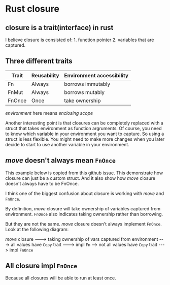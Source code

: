 # Rust closure

## closure is a trait(interface) in rust

I believe closure is consisted of: 1. function pointer 2. variables that are captured.

## Three different traits

| Trait | Reusability | Environment accessibility |
| ----- | ----------- | ------------------------- |
| Fn | Always | borrows immutably |
| FnMut | Always | borrows mutably |
| FnOnce | Once | take ownership |

_environment_ here means _enclosing scope_

Another interesting point is that closures can be completely replaced with a struct that takes environment as function argruments. Of course, you need to know which variable in your environment you want to capture. So using a struct is less flexible. You might need to make more changes when you later decide to start to use another variable in your environment.

## _move_ doesn't always mean `FnOnce`

This example below is copied from [this github issue](https://github.com/rust-lang/book/issues/781#issuecomment-311204028).
This demonstrate how closure can just be a custom struct. And it also show how _move_ closure doesn't always have to be FnOnce.

I think one of the biggest confusion about closure is working with _move_ and `FnOnce`.

By definition, _move_ closure will take ownership of variables captured from environment. `FnOnce` also indicates taking ownership rather than borrowing.

But they are not the same. _move_ closure doesn't always implement `FnOnce`. Look at the following diagram:

_move_ closure ---> taking ownership of vars captured from environment ---> all values have `Copy` trait ---> impl `Fn`
                                                              \--> not all values have `Copy` trait ---> impl `FnOnce`

## All closure impl `FnOnce`

Because all closures will be able to run at least once.




